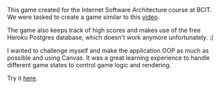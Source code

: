 This game created for the Internet Software Architecture course at BCIT. We were tasked to create a game similar to this [video](https://www.youtube.com/watch?v=uNinYFJEAIM).

The game also keeps track of high scores and makes use of the free Heroku Postgres database, which doesn't work anymore unfortunately. :(

I wanted to challenge myself and make the application OOP as much as possible and using Canvas. It was a great learning experience to handle different game states to control game logic and rendering.

Try it [here](https://yummyblabla.github.io/comp4537/MemoryGame/index.html).

